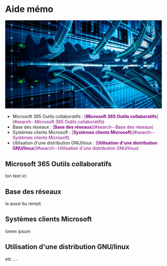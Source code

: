 
# Aide mémo

![Image logo](./images/logo.webp "logo")  

<!-- menu sous l'image pour utiliser le système d'ancre-->
 - Microsoft 365 Outils collaboratifs : <font color=purple>[**Microsoft 365 Outils collaboratifs**](#search--Microsoft 365 Outils collaboratifs) </font>
 - Base des réseaux : <font color=purple>[**Base des réseaux**](#search--Base des réseaux) </font>
 - Systèmes clients Microsoft : <font color=purple>[**Systèmes clients Microsoft**](#search--Systèmes clients Microsoft)</font>  
 - Utilisation d'une distribution GNU/linux : <font color=purple>[**Utilisation d'une distribution GNU/linux**](#search--Utilisation d'une distribution GNU/linux)</font> 

<!-- Bloc Microsoft 365 Outils collaboratifs -->
<h3 id="search--Microsoft 365 Outils collaboratifs"></h3>
<!--Ne rien mettre ici-->

## Microsoft 365 Outils collaboratifs
ton text ici

<!-- Bloc Base des réseaux -->
<h3 id="search--Base des réseaux"></h3>
<!--Ne rien mettre ici-->

##  Base des réseaux
 la aussi itu rempli

<!-- Bloc  Systèmes clients Microsoft-->
<h3 id="search--Systèmes clients Microsoft"></h3>
<!--Ne rien mettre ici-->

##  Systèmes clients Microsoft
lorem ipsum

<!-- Bloc Utilisation d'une distribution GNU/linux -->
<h3 id="search--Utilisation d'une distribution GNU/linux"></h3>
<!--Ne rien mettre ici-->

## Utilisation d'une distribution GNU/linux
  etc  ....
